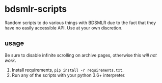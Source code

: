 # bdsmlr-scripts

Random scripts to do various things with BDSMLR due to the fact that they have no easily accessible API. Use at your own discretion.

## usage

Be sure to disable infinite scrolling on archive pages, otherwise this _will not work_.

1. Install requirements, `pip install -r requirements.txt`.
2. Run any of the scripts with your python 3.6+ interpreter.
